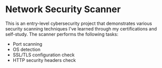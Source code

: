# Network Security Scanner

This is an entry-level cybersecurity project that demonstrates various security scanning techniques I've learned through my certifications and self-study. The scanner performs the following tasks:

- Port scanning
- OS detection
- SSL/TLS configuration check
- HTTP security headers check

